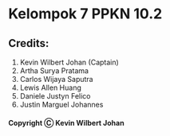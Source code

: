 # Kelompok 7 PPKN 10.2

## Credits:
1. Kevin Wilbert Johan (Captain) 
2. Artha Surya Pratama
3. Carlos Wijaya Saputra
4. Lewis Allen Huang
5. Daniele Justyn Felico
6. Justin Marguel Johannes

#### Copyright Ⓒ Kevin Wilbert Johan 
